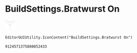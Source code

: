 # BuildSettings.Bratwurst On
![](/img/BuildSettings.Bratwurst%20On.png)

``` CSharp
EditorGUIUtility.IconContent("BuildSettings.Bratwurst On")
```
```
9124571375880852433
```
